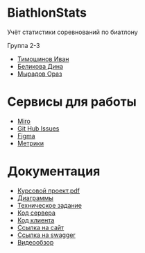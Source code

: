 # BiathlonStats
Учёт статистики соревнований по биатлону

Группа 2-3
* [Тимошинов Иван](https://github.com/Grurbag)
* [Беликова Дина](https://github.com/PaperPrincess)
* [Мырадов Ораз](https://github.com/orazguly)

# Сервисы для работы
* [Miro](https://miro.com/app/board/uXjVPk_a2SE=/)
* [Git Hub Issues](https://github.com/Grurbag/BiathlonStats/issues)
* [Figma](https://www.figma.com/file/6jjn4yHXqwCrMwPtinbXnl/BiathlonStats?node-id=0-1&t=NabksYupbscgGAbf-0)
* [Метрики](https://metrika.yandex.ru/dashboard?id=93832836)

# Документация
* [Курсовой проект.pdf](https://github.com/Grurbag/BiathlonStats/blob/main/documentation/Курсовой%20проект.pdf)
* [Диаграммы](https://github.com/Grurbag/BiathlonStats/tree/main/documentation/diagrams)
* [Техническое задание](https://github.com/Grurbag/BiathlonStats/blob/main/documentation/%D0%A2%D0%B5%D1%85%D0%BD%D0%B8%D1%87%D0%B5%D1%81%D0%BA%D0%BE%D0%B5%20%D0%B7%D0%B0%D0%B4%D0%B0%D0%BD%D0%B8%D0%B5.pdf)
* [Код сервера](https://github.com/Grurbag/BiathlonStats/tree/develop/src/main/java/biathlonStats)
* [Код клиента](https://github.com/Grurbag/BiathlonStats/tree/develop/src/main/resources)
* [Ссылка на сайт](http://194.67.119.36:8070/registration)
* [Ссылка на swagger](http://194.67.119.36:8070/swagger-ui/index.html)
* [Видеообзор](https://drive.google.com/drive/folders/1Hsx7xd3PaXqh8C0jAfgT6QYs1s-NGtaz)

